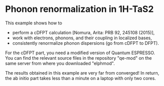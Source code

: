 # Phonon renormalization in 1H-TaS2

This example shows how to

* perform a cDFPT calculation [Nomura, Arita: PRB 92, 245108 (2015)],
* work with electrons, phonons, and their coupling in localized bases,
* consistently renormalize phonon dispersions (go from cDFPT to DFPT).

For the cDFPT part, you need a modified version of Quantum ESPRESSO. You can
find the relevant source files in the repository "qe-mod" on the same server
from where you downloaded "elphmod".

The results obtained in this example are very far from converged! In return,
the ab initio part takes less than a minute on a laptop with only two cores.
